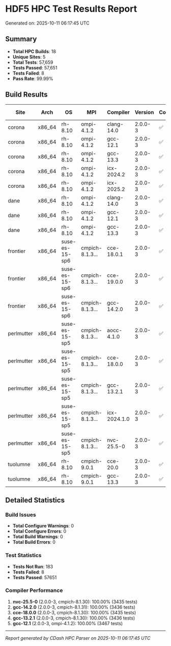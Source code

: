 # HDF5 HPC Test Results Report

Generated on: 2025-10-11 06:17:45 UTC

## Summary

- **Total HPC Builds**: 18
- **Unique Sites**: 5
- **Total Tests**: 57,659
- **Tests Passed**: 57,651
- **Tests Failed**: 8
- **Pass Rate**: 99.99%

## Build Results

| Site | Arch | OS | MPI | Compiler | Version | Configure | Build | Tests | Pass Rate |
|------|------|----|-----|----------|---------|-----------|-------|-------|-----------|
| corona | x86_64 | rh-8.10 | ompi-4.1.2 | clang-14.0 | 2.0.0-3 | ✅ | ✅ | 3471/3471 | 100.0% |
| corona | x86_64 | rh-8.10 | ompi-4.1.2 | gcc-12.1 | 2.0.0-3 | ✅ | ✅ | 3467/3467 | 100.0% |
| corona | x86_64 | rh-8.10 | ompi-4.1.2 | gcc-13.3 | 2.0.0-3 | ✅ | ✅ | 3467/3467 | 100.0% |
| corona | x86_64 | rh-8.10 | ompi-4.1.2 | icx-2024.2 | 2.0.0-3 | ✅ | ✅ | 3206/3208 | 99.9% |
| corona | x86_64 | rh-8.10 | ompi-4.1.2 | icx-2025.2 | 2.0.0-3 | ✅ | ✅ | 3206/3208 | 99.9% |
| dane | x86_64 | rh-8.10 | ompi-4.1.2 | clang-14.0 | 2.0.0-3 | ✅ | ✅ | 0/0 | 0.0% |
| dane | x86_64 | rh-8.10 | ompi-4.1.2 | gcc-12.1 | 2.0.0-3 | ✅ | ✅ | 3205/3206 | 100.0% |
| dane | x86_64 | rh-8.10 | ompi-4.1.2 | gcc-13.3 | 2.0.0-3 | ✅ | ✅ | 3206/3206 | 100.0% |
| frontier | x86_64 | suse-es-15-sp6 | cmpich-8.1.3... | cce-18.0.1 | 2.0.0-3 | ✅ | ✅ | 3435/3435 | 100.0% |
| frontier | x86_64 | suse-es-15-sp6 | cmpich-8.1.3... | cce-19.0.0 | 2.0.0-3 | ✅ | ✅ | 3433/3435 | 99.9% |
| frontier | x86_64 | suse-es-15-sp6 | cmpich-8.1.3... | gcc-14.2.0 | 2.0.0-3 | ✅ | ✅ | 3436/3436 | 100.0% |
| perlmutter | x86_64 | suse-es-15-sp5 | cmpich-8.1.3... | aocc-4.1.0 | 2.0.0-3 | ✅ | ✅ | 3436/3436 | 100.0% |
| perlmutter | x86_64 | suse-es-15-sp5 | cmpich-8.1.3... | cce-18.0.0 | 2.0.0-3 | ✅ | ✅ | 3435/3435 | 100.0% |
| perlmutter | x86_64 | suse-es-15-sp5 | cmpich-8.1.3... | gcc-13.2.1 | 2.0.0-3 | ✅ | ✅ | 3436/3436 | 100.0% |
| perlmutter | x86_64 | suse-es-15-sp5 | cmpich-8.1.3... | icx-2024.1.0 | 2.0.0-3 | ✅ | ✅ | 3437/3438 | 100.0% |
| perlmutter | x86_64 | suse-es-15-sp5 | cmpich-8.1.3... | nvc-25.5-0 | 2.0.0-3 | ✅ | ✅ | 3435/3435 | 100.0% |
| tuolumne | x86_64 | rh-8.10 | cmpich-9.0.1 | cce-20.0 | 2.0.0-3 | ✅ | ✅ | 3470/3470 | 100.0% |
| tuolumne | x86_64 | rh-8.10 | cmpich-9.0.1 | gcc-13.3 | 2.0.0-3 | ✅ | ✅ | 3470/3470 | 100.0% |

## Detailed Statistics

### Build Issues
- **Total Configure Warnings**: 0
- **Total Configure Errors**: 0
- **Total Build Warnings**: 0
- **Total Build Errors**: 0

### Test Statistics
- **Tests Not Run**: 183
- **Tests Failed**: 8
- **Tests Passed**: 57651

### Compiler Performance
1. **nvc-25.5-0** (2.0.0-3, cmpich-8.1.30): 100.00% (3435 tests)
2. **gcc-14.2.0** (2.0.0-3, cmpich-8.1.31): 100.00% (3436 tests)
3. **cce-18.0.0** (2.0.0-3, cmpich-8.1.30): 100.00% (3435 tests)
4. **gcc-13.2.1** (2.0.0-3, cmpich-8.1.30): 100.00% (3436 tests)
5. **gcc-12.1** (2.0.0-3, ompi-4.1.2): 100.00% (3467 tests)

---
*Report generated by CDash HPC Parser on 2025-10-11 06:17:45 UTC*
